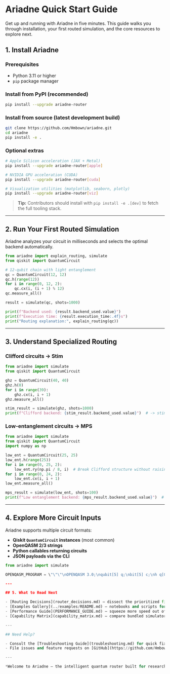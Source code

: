 # Ariadne Quick Start Guide

Get up and running with Ariadne in five minutes. This guide walks you through installation, your first routed simulation, and the core resources to explore next.

## 1. Install Ariadne

### Prerequisites
- Python 3.11 or higher
- `pip` package manager

### Install from PyPI (recommended)
```bash
pip install --upgrade ariadne-router
```

### Install from source (latest development build)
```bash
git clone https://github.com/Hmbown/ariadne.git
cd ariadne
pip install -e .
```

### Optional extras
```bash
# Apple Silicon acceleration (JAX + Metal)
pip install --upgrade ariadne-router[apple]

# NVIDIA GPU acceleration (CUDA)
pip install --upgrade ariadne-router[cuda]

# Visualization utilities (matplotlib, seaborn, plotly)
pip install --upgrade ariadne-router[viz]
```

> **Tip:** Contributors should install with `pip install -e .[dev]` to fetch the full tooling stack.

---

## 2. Run Your First Routed Simulation

Ariadne analyzes your circuit in milliseconds and selects the optimal backend automatically.

```python
from ariadne import explain_routing, simulate
from qiskit import QuantumCircuit

# 12-qubit chain with light entanglement
qc = QuantumCircuit(12, 12)
qc.h(range(12))
for i in range(0, 12, 2):
    qc.cx(i, (i + 1) % 12)
qc.measure_all()

result = simulate(qc, shots=1000)

print(f"Backend used: {result.backend_used.value}")
print(f"Execution time: {result.execution_time:.4f}s")
print("Routing explanation:", explain_routing(qc))
```

---

## 3. Understand Specialized Routing

### Clifford circuits → Stim

```python
from ariadne import simulate
from qiskit import QuantumCircuit

ghz = QuantumCircuit(40, 40)
ghz.h(0)
for i in range(39):
    ghz.cx(i, i + 1)
ghz.measure_all()

stim_result = simulate(ghz, shots=1000)
print(f"Clifford backend: {stim_result.backend_used.value}")  # -> stim
```

### Low-entanglement circuits → MPS

```python
from ariadne import simulate
from qiskit import QuantumCircuit
import numpy as np

low_ent = QuantumCircuit(25, 25)
low_ent.h(range(25))
for i in range(0, 25, 2):
    low_ent.ry(np.pi / 8, i)  # Break Clifford structure without raising depth
for i in range(0, 24, 2):
    low_ent.cx(i, i + 1)
low_ent.measure_all()

mps_result = simulate(low_ent, shots=100)
print(f"Low entanglement backend: {mps_result.backend_used.value}")  # -> mps
```

---

## 4. Explore More Circuit Inputs

Ariadne supports multiple circuit formats:

- **Qiskit `QuantumCircuit` instances** (most common)
- **OpenQASM 2/3 strings**
- **Python callables returning circuits**
- **JSON payloads via the CLI**

```python
from ariadne import simulate

OPENQASM_PROGRAM = \"\"\"\nOPENQASM 3.0;\nqubit[5] q;\nbit[5] c;\nh q[0];\ncx q[0], q[1];\nmeasure q -> c;\n\"\"\"\n\nqasm_result = simulate(OPENQASM_PROGRAM, shots=256)\nprint(qasm_result.backend_used.value)\n```

---

## 5. What to Read Next

- [Routing Decisions](router_decisions.md) — dissect the prioritized filter chain and confidence scoring.
- [Examples Gallery](../examples/README.md) — notebooks and scripts for education, benchmarking, and production use.
- [Performance Guide](PERFORMANCE_GUIDE.md) — squeeze more speed out of each backend.
- [Capability Matrix](capability_matrix.md) — compare bundled simulators at a glance.

---

## Need Help?

- Consult the [Troubleshooting Guide](troubleshooting.md) for quick fixes.
- File issues and feature requests on [GitHub](https://github.com/Hmbown/ariadne/issues).

---

*Welcome to Ariadne — the intelligent quantum router built for research, education, and production.*
